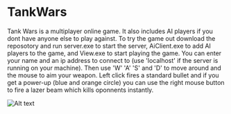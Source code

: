 # TankWars

<p>
 Tank Wars is a multiplayer online game. It also includes AI players if you dont have anyone else to play against.
 To try the game out download the reposotory and run server.exe to start the server, AiClient.exe to add AI players
 to the game, and View.exe to start playing the game. You can enter your name and an ip address to connect to (use 
 'localhost' if the server is running on your machine). Then use 'W' 'A' 'S' and 'D' to move around and the mouse 
 to aim your weapon. Left click fires a standard bullet and if you get a power-up (blue and orange circle) you 
 can use the right mouse button to fire a lazer beam which kills oponnents instantly.
</p>
 
![Alt text](Images/TankWarsAnimation.gif)
